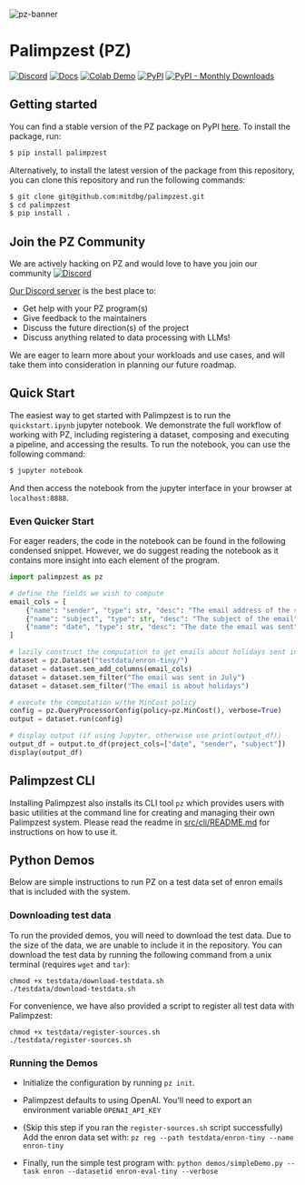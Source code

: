 ![pz-banner](https://palimpzest-workloads.s3.us-east-1.amazonaws.com/palimpzest-cropped.png)

# Palimpzest (PZ)
[![Discord](https://img.shields.io/discord/1245561987480420445?logo=discord)](https://discord.gg/dN85JJ6jaH)
[![Docs](https://img.shields.io/badge/Read_the_Docs-purple?logo=readthedocs)](https://palimpzest.org/)
[![Colab Demo](https://colab.research.google.com/assets/colab-badge.svg)](https://colab.research.google.com/drive/1zqOxnh_G6eZ8_xax6PvDr-EjMt7hp4R5?usp=sharing)
[![PyPI](https://img.shields.io/pypi/v/palimpzest)](https://pypi.org/project/palimpzest/)
[![PyPI - Monthly Downloads](https://img.shields.io/pypi/dm/palimpzest?color=teal)](https://pypi.org/project/palimpzest/)
<!-- [![Paper](https://img.shields.io/badge/Paper-arXiv-b31b1b?logo=arxiv)](https://arxiv.org/pdf/2405.14696) -->
<!-- [![Video](https://img.shields.io/badge/YouTube-Talk-red?logo=youtube)](https://youtu.be/T8VQfyBiki0?si=eiph57DSEkDNbEIu) -->

## Getting started
You can find a stable version of the PZ package on PyPI [here](https://pypi.org/project/palimpzest/). To install the package, run:
```bash
$ pip install palimpzest
```

Alternatively, to install the latest version of the package from this repository, you can clone this repository and run the following commands:
```bash
$ git clone git@github.com:mitdbg/palimpzest.git
$ cd palimpzest
$ pip install .
```

## Join the PZ Community
We are actively hacking on PZ and would love to have you join our community [![Discord](https://img.shields.io/discord/1245561987480420445?logo=discord)](https://discord.gg/dN85JJ6jaH)

[Our Discord server](https://discord.gg/dN85JJ6jaH) is the best place to:
- Get help with your PZ program(s)
- Give feedback to the maintainers
- Discuss the future direction(s) of the project
- Discuss anything related to data processing with LLMs!

We are eager to learn more about your workloads and use cases, and will take them into consideration in planning our future roadmap.

## Quick Start
The easiest way to get started with Palimpzest is to run the `quickstart.ipynb` jupyter notebook. We demonstrate the full workflow of working with PZ, including registering a dataset, composing and executing a pipeline, and accessing the results.
To run the notebook, you can use the following command:
```bash
$ jupyter notebook
```
And then access the notebook from the jupyter interface in your browser at `localhost:8888`.

### Even Quicker Start
For eager readers, the code in the notebook can be found in the following condensed snippet. However, we do suggest reading the notebook as it contains more insight into each element of the program.
```python
import palimpzest as pz

# define the fields we wish to compute
email_cols = [
    {"name": "sender", "type": str, "desc": "The email address of the sender"},
    {"name": "subject", "type": str, "desc": "The subject of the email"},
    {"name": "date", "type": str, "desc": "The date the email was sent"},
]

# lazily construct the computation to get emails about holidays sent in July
dataset = pz.Dataset("testdata/enron-tiny/")
dataset = dataset.sem_add_columns(email_cols)
dataset = dataset.sem_filter("The email was sent in July")
dataset = dataset.sem_filter("The email is about holidays")

# execute the computation w/the MinCost policy
config = pz.QueryProcessorConfig(policy=pz.MinCost(), verbose=True)
output = dataset.run(config)

# display output (if using Jupyter, otherwise use print(output_df))
output_df = output.to_df(project_cols=["date", "sender", "subject"])
display(output_df)
```

## Palimpzest CLI
Installing Palimpzest also installs its CLI tool `pz` which provides users with basic utilities at the command line for creating and managing their own Palimpzest system. Please read the readme in [src/cli/README.md](./src/cli/README.md) for instructions on how to use it.

## Python Demos
Below are simple instructions to run PZ on a test data set of enron emails that is included with the system.

### Downloading test data
To run the provided demos, you will need to download the test data. Due to the size of the data, we are unable to include it in the repository. You can download the test data by running the following command from a unix terminal (requires `wget` and `tar`):
```
chmod +x testdata/download-testdata.sh
./testdata/download-testdata.sh
```
For convenience, we have also provided a script to register all test data with Palimpzest:
```
chmod +x testdata/register-sources.sh
./testdata/register-sources.sh
```

### Running the Demos
- Initialize the configuration by running `pz init`.

- Palimpzest defaults to using OpenAI. You’ll need to export an environment variable `OPENAI_API_KEY`

- (Skip this step if you ran the `register-sources.sh` script successfully) Add the enron data set with:
`pz reg --path testdata/enron-tiny --name enron-tiny`

- Finally, run the simple test program with:
      `python demos/simpleDemo.py --task enron --datasetid enron-eval-tiny --verbose`
